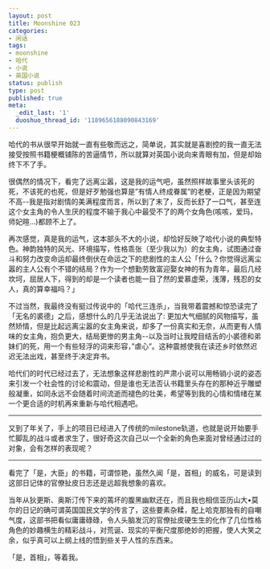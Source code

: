 ```yaml
---
layout: post
title: Moonshine 023
categories:
- 闲话
tags:
- moonshine
- 哈代
- 小说
- 英国小说
status: publish
type: post
published: true
meta:
  _edit_last: '1'
  duoshuo_thread_id: '1189656188090843169'
---
```

哈代的书从很早开始就一直有些敬而远之，简单说，其实就是喜剧控的我一直无法接受按照书籍梗概铺陈的苦逼情节，所以就算对英国小说向来青眼有加，但是却始终下不了手。

很偶然的情况下，看完了远离尘嚣，这是我的运气吧，虽然照样故事里头该死的死，不该死的也死，但是好歹勉强也算是”有情人终成眷属”的老梗，正是因为期望不高--我是指对剧情的美满程度而言，所以到了末了，反而长舒了一口气，甚至连这个女主角的令人生厌的程度不输于我心中最受不了的两个女角色(咳咳，爱玛，师妃暄...)都顾不上了。

再次感觉，真是我的运气，这本部头不大的小说，却恰好反映了哈代小说的典型特色。神韵独特的风光、环境描写，性格乖张（至少我以为）的女主角，试图通过奋斗和努力改变命运却最终倒伏在命运之下的悲剧性的主人公「什么？你觉得远离尘嚣的主人公有个不错的结局？作为一个想勤劳致富迎娶女神的有为青年，最后几经坎坷，屈居人下，得到的却是一个读者也能一目了然的爱慕虚荣，浅薄，残忍的女人，真的算幸福吗？」

不过当然，我最终没有挺过传说中的「哈代三连杀」，当我带着震撼和惊恐读完了「无名的裘德」之后，感想什么的几乎无法说出了: 更加大气细腻的风物描写，虽然矫情，但是比起远离尘嚣的女主角来说，却多了一份真实和无奈，从而更有人情味的女主角，抱负更大，结局更惨的男主角--以及当时让我瞠目结舌的小裘德和弟妹们的死，用一个有些轻浮的词来形容，”虐心”。这种震撼使我在读还乡时依然迟迟无法出戏，甚至终于决定弃书。

哈代们的时代已经过去了，无法想象这样悲剧性的严肃小说可以用畅销小说的姿态来引发一个社会性的讨论和震动，但是谁也无法否认书籍里头存在的那种近乎雕塑般凝重，如同永远不会随着时间流逝而褪色的壮美，希望等到我的心情和情绪在某一个更合适的时机再来重新与哈代相遇吧。

----

又到了年关了，手上的项目已经进入了传统的milestone轨道，也就是说开始要手忙脚乱的战斗或者求生了，很好奇这次自己以一个全新的角色来面对曾经通过过的对象，会有怎样的表现呢？

----

看完了「是，大臣」的书籍，可谓惊艳，虽然久闻「是，首相」的威名，可是读到这部日记体的官僚扯皮日志还是远超我想象的喜欢。

当年从狄更斯、奥斯汀传下来的蔫坏的腹黑幽默还在，而且我也相信亚历山大•莫尔的日记的确可谓英国国民文学的传言了，这些要素杂糅，配上哈克那独有的自嘲气度，这部书把看似庸庸碌碌，令人头脑发沉的官僚扯皮硬生生的化作了几位性格角色的妙趣横生的精彩战斗，对荒诞、现实的平衡尺度那绝妙的把握，使人大笑之余，似乎真可以上纲上线的悟到些关乎人性的东西来。

「是，首相」，等着我。

